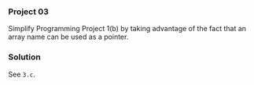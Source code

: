 ### Project 03

Simplify Programming Project 1(b) by taking advantage of the fact that an array
name can be used as a pointer.

### Solution

See `3.c`.
